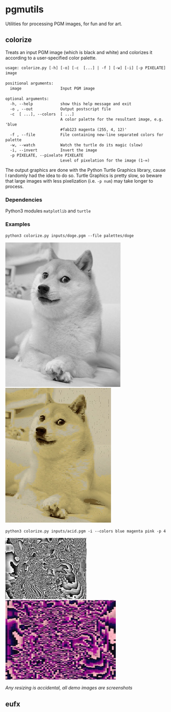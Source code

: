 # pgmutils
Utilities for processing PGM images, for fun and for art.

## colorize
Treats an input PGM image (which is black and white) and colorizes it according to a user-specified color palette.

```
usage: colorize.py [-h] [-o] [-c  [...] | -f ] [-w] [-i] [-p PIXELATE] image

positional arguments:
  image                 Input PGM image

optional arguments:
  -h, --help            show this help message and exit
  -o , --out            Output postscript file
  -c  [ ...], --colors  [ ...]
                        A color palette for the resultant image, e.g. 'blue
                        #fab123 magenta (255, 4, 12)'
  -f , --file           File containing new-line separated colors for palette
  -w, --watch           Watch the turtle do its magic (slow)
  -i, --invert          Invert the image
  -p PIXELATE, --pixelate PIXELATE
                        Level of pixelation for the image (1-∞)
```

The output graphics are done with the Python Turtle Graphics library, cause I randomly had the idea to do so. Turtle Graphics is pretty slow, so beware that large images with less pixelization (i.e. `-p num`) may take longer to process.

### Dependencies

Python3 modules `matplotlib` and `turtle`

### Examples

`python3 colorize.py inputs/doge.pgm --file palettes/doge`

![doge input](colorize/demo_assets/doge_bw.jpg)
![doge output](colorize/outputs/doge_colorized.jpg)

`python3 colorize.py inputs/acid.pgm -i --colors blue magenta pink -p 4`

![acid input](colorize/demo_assets/acid_bw.jpg)
![acid output](colorize/outputs/acid_colorized.jpg)

*Any resizing is accidental, all demo images are screenshots*

## eufx
